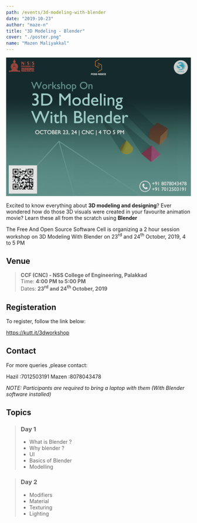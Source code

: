 ```yaml
---
path: /events/3d-modeling-with-blender
date: "2019-10-23"
author: "maze-n"
title: "3D Modeling - Blender"
cover: "./poster.png"
name: "Mazen Maliyakkal"
---
```


![Poster](./poster.png)

Excited to know everything about **3D modeling and designing**?
Ever wondered how do those 3D visuals were created in your favourite animation movie?
Learn these all from the scratch using **Blender**

The Free And Open Source Software Cell is organizing a 2 hour session workshop on 3D Modeling With Blender on  23<sup>rd</sup> and 24<sup>th</sup> October, 2019, 4 to 5 PM



## Venue

> **CCF (CNC) - NSS College of Engineering, Palakkad <br>**
> Time: **4:00 PM to 5:00 PM <br>**
> Dates: **23<sup>rd</sup> and 24<sup>th</sup> October, 2019**

## Registeration

To register, follow the link below:

https://kutt.it/3dworkshop

## Contact

For more queries ,please contact:

Hazil :7012503191
Mazen :8078043478

*NOTE: Participants are required to bring a laptop with them (With Blender software installed)*


## Topics

> ### Day 1
> * What is Blender ?
> * Why blender ?
> * UI
> * Basics of Blender
> * Modelling


> ### Day 2
> * Modifiers
> * Material
> * Texturing
> * Lighting
